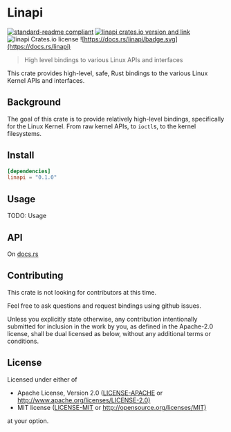 # Linapi

[![standard-readme compliant](https://img.shields.io/badge/readme%20style-standard-brightgreen.svg?style=flat)](https://github.com/RichardLitt/standard-readme)
[![linapi crates.io version and link](https://img.shields.io/crates/v/linapi.svg)](https://crates.io/crates/linapi)
![linapi Crates.io license](https://img.shields.io/crates/l/linapi)
![https://docs.rs/linapi/badge.svg](https://docs.rs/linapi)

> High level bindings to various Linux APIs and interfaces

This crate provides high-level, safe, Rust bindings to
the various Linux Kernel APIs and interfaces.

## Background

The goal of this crate is to provide relatively high-level bindings,
specifically for the Linux Kernel. From raw kernel APIs, to `ioctl`s, to
the kernel filesystems.

## Install

```toml
[dependencies]
linapi = "0.1.0"
```

## Usage

TODO: Usage

## API

On [docs.rs](https://docs.rs/linapi)

## Contributing

This crate is not looking for contributors at this time.

Feel free to ask questions and request bindings using github issues.

Unless you explicitly state otherwise, any contribution intentionally submitted
for inclusion in the work by you, as defined in the Apache-2.0 license, shall be
dual licensed as below, without any additional terms or conditions.

## License

Licensed under either of

- Apache License, Version 2.0
   ([LICENSE-APACHE](LICENSE-APACHE) or <http://www.apache.org/licenses/LICENSE-2.0)>
- MIT license
   ([LICENSE-MIT](LICENSE-MIT) or <http://opensource.org/licenses/MIT)>

at your option.
